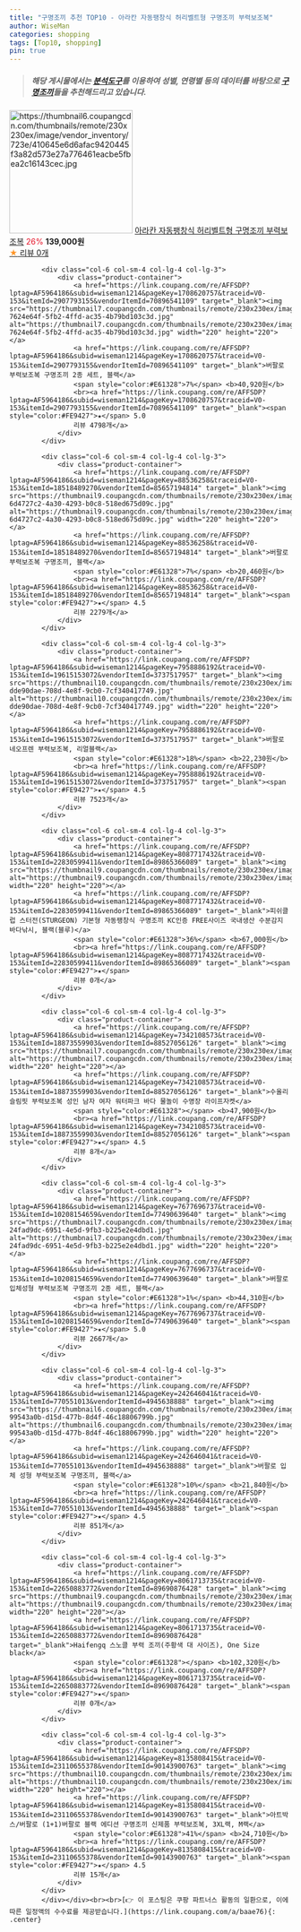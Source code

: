 ```yaml
---
title: "구명조끼 추천 TOP10 - 아라칸 자동팽창식 허리벨트형 구명조끼 부력보조복"
author: WiseMan
categories: shopping
tags: [Top10, shopping]
pin: true
---
```


> ##### 해당 게시물에서는 [**분석도구**](https://itemscout.io/)를 이용하여 **성별**, **연령별** 등의 데이터를 바탕으로 [**구명조끼**](https://link.coupang.com/a/baae76)들을 추천해드리고 있습니다.
<div class="container"><div class="row">
            <div class="col-6 col-sm-4 col-lg-4 col-lg-3">
                <div class="product-container">
                    <a href="https://link.coupang.com/re/AFFSDP?lptag=AF5964186&subid=wiseman1214&pageKey=8220590542&traceid=V0-153&itemId=23626331883&vendorItemId=90651852743" target="_blank"><img src="https://thumbnail6.coupangcdn.com/thumbnails/remote/230x230ex/image/vendor_inventory/723e/410645e6d6afac9420445f3a82d573e27a776461eacbe5fbea2c16143cec.jpg" alt="https://thumbnail6.coupangcdn.com/thumbnails/remote/230x230ex/image/vendor_inventory/723e/410645e6d6afac9420445f3a82d573e27a776461eacbe5fbea2c16143cec.jpg" width="220" height="220"></a>
                    <a href="https://link.coupang.com/re/AFFSDP?lptag=AF5964186&subid=wiseman1214&pageKey=8220590542&traceid=V0-153&itemId=23626331883&vendorItemId=90651852743" target="_blank">아라칸 자동팽창식 허리벨트형 구명조끼 부력보조복</a>
                    <span style="color:#E61328">26%</span> <b>139,000원</b>
                    <br><a href="https://link.coupang.com/re/AFFSDP?lptag=AF5964186&subid=wiseman1214&pageKey=8220590542&traceid=V0-153&itemId=23626331883&vendorItemId=90651852743" target="_blank"><span style="color:#FE9427">★</span> 
                    리뷰 0개</a>
                </div>
            </div>
            
            <div class="col-6 col-sm-4 col-lg-4 col-lg-3">
                <div class="product-container">
                    <a href="https://link.coupang.com/re/AFFSDP?lptag=AF5964186&subid=wiseman1214&pageKey=1708620757&traceid=V0-153&itemId=2907793155&vendorItemId=70896541109" target="_blank"><img src="https://thumbnail7.coupangcdn.com/thumbnails/remote/230x230ex/image/retail/images/4359828822880513-7624e64f-5fb2-4ffd-ac35-4b79bd103c3d.jpg" alt="https://thumbnail7.coupangcdn.com/thumbnails/remote/230x230ex/image/retail/images/4359828822880513-7624e64f-5fb2-4ffd-ac35-4b79bd103c3d.jpg" width="220" height="220"></a>
                    <a href="https://link.coupang.com/re/AFFSDP?lptag=AF5964186&subid=wiseman1214&pageKey=1708620757&traceid=V0-153&itemId=2907793155&vendorItemId=70896541109" target="_blank">버팔로 부력보조복 구명조끼 2종 세트, 블랙</a>
                    <span style="color:#E61328">7%</span> <b>40,920원</b>
                    <br><a href="https://link.coupang.com/re/AFFSDP?lptag=AF5964186&subid=wiseman1214&pageKey=1708620757&traceid=V0-153&itemId=2907793155&vendorItemId=70896541109" target="_blank"><span style="color:#FE9427">★</span> 5.0
                    리뷰 4798개</a>
                </div>
            </div>
            
            <div class="col-6 col-sm-4 col-lg-4 col-lg-3">
                <div class="product-container">
                    <a href="https://link.coupang.com/re/AFFSDP?lptag=AF5964186&subid=wiseman1214&pageKey=88536258&traceid=V0-153&itemId=18518489270&vendorItemId=85657194814" target="_blank"><img src="https://thumbnail9.coupangcdn.com/thumbnails/remote/230x230ex/image/retail/images/80620232738206-6d4727c2-4a30-4293-b0c8-518ed675d09c.jpg" alt="https://thumbnail9.coupangcdn.com/thumbnails/remote/230x230ex/image/retail/images/80620232738206-6d4727c2-4a30-4293-b0c8-518ed675d09c.jpg" width="220" height="220"></a>
                    <a href="https://link.coupang.com/re/AFFSDP?lptag=AF5964186&subid=wiseman1214&pageKey=88536258&traceid=V0-153&itemId=18518489270&vendorItemId=85657194814" target="_blank">버팔로 부력보조복 구명조끼, 블랙</a>
                    <span style="color:#E61328">7%</span> <b>20,460원</b>
                    <br><a href="https://link.coupang.com/re/AFFSDP?lptag=AF5964186&subid=wiseman1214&pageKey=88536258&traceid=V0-153&itemId=18518489270&vendorItemId=85657194814" target="_blank"><span style="color:#FE9427">★</span> 4.5
                    리뷰 2279개</a>
                </div>
            </div>
            
            <div class="col-6 col-sm-4 col-lg-4 col-lg-3">
                <div class="product-container">
                    <a href="https://link.coupang.com/re/AFFSDP?lptag=AF5964186&subid=wiseman1214&pageKey=7958886192&traceid=V0-153&itemId=19615153072&vendorItemId=3737517957" target="_blank"><img src="https://thumbnail10.coupangcdn.com/thumbnails/remote/230x230ex/image/retail/images/92476406905740-dde90dae-708d-4e8f-9cb0-7cf340417749.jpg" alt="https://thumbnail10.coupangcdn.com/thumbnails/remote/230x230ex/image/retail/images/92476406905740-dde90dae-708d-4e8f-9cb0-7cf340417749.jpg" width="220" height="220"></a>
                    <a href="https://link.coupang.com/re/AFFSDP?lptag=AF5964186&subid=wiseman1214&pageKey=7958886192&traceid=V0-153&itemId=19615153072&vendorItemId=3737517957" target="_blank">버팔로 네오프렌 부력보조복, 리얼블랙</a>
                    <span style="color:#E61328">18%</span> <b>22,230원</b>
                    <br><a href="https://link.coupang.com/re/AFFSDP?lptag=AF5964186&subid=wiseman1214&pageKey=7958886192&traceid=V0-153&itemId=19615153072&vendorItemId=3737517957" target="_blank"><span style="color:#FE9427">★</span> 4.5
                    리뷰 7523개</a>
                </div>
            </div>
            
            <div class="col-6 col-sm-4 col-lg-4 col-lg-3">
                <div class="product-container">
                    <a href="https://link.coupang.com/re/AFFSDP?lptag=AF5964186&subid=wiseman1214&pageKey=8087717432&traceid=V0-153&itemId=22830599411&vendorItemId=89865366089" target="_blank"><img src="https://thumbnail9.coupangcdn.com/thumbnails/remote/230x230ex/image/vendor_inventory/307c/ce5cea8e55dcff80c578506704af7433a7944e87d16ec1277829fa4834d2.jpg" alt="https://thumbnail9.coupangcdn.com/thumbnails/remote/230x230ex/image/vendor_inventory/307c/ce5cea8e55dcff80c578506704af7433a7944e87d16ec1277829fa4834d2.jpg" width="220" height="220"></a>
                    <a href="https://link.coupang.com/re/AFFSDP?lptag=AF5964186&subid=wiseman1214&pageKey=8087717432&traceid=V0-153&itemId=22830599411&vendorItemId=89865366089" target="_blank">피쉬클럽 스터전(STURGEON) 기본형 자동팽창식 구명조끼 KC인증 FREE사이즈 국내생산 수분감지 바다낚시, 블랙(블루)</a>
                    <span style="color:#E61328">36%</span> <b>67,000원</b>
                    <br><a href="https://link.coupang.com/re/AFFSDP?lptag=AF5964186&subid=wiseman1214&pageKey=8087717432&traceid=V0-153&itemId=22830599411&vendorItemId=89865366089" target="_blank"><span style="color:#FE9427">★</span> 
                    리뷰 0개</a>
                </div>
            </div>
            
            <div class="col-6 col-sm-4 col-lg-4 col-lg-3">
                <div class="product-container">
                    <a href="https://link.coupang.com/re/AFFSDP?lptag=AF5964186&subid=wiseman1214&pageKey=7342108573&traceid=V0-153&itemId=18873559903&vendorItemId=88527056126" target="_blank"><img src="https://thumbnail7.coupangcdn.com/thumbnails/remote/230x230ex/image/vendor_inventory/e0f0/85ad23cfd1c55c32296ec1428dc63b360729279edfd619719d79cf4ea6b9.JPG" alt="https://thumbnail7.coupangcdn.com/thumbnails/remote/230x230ex/image/vendor_inventory/e0f0/85ad23cfd1c55c32296ec1428dc63b360729279edfd619719d79cf4ea6b9.JPG" width="220" height="220"></a>
                    <a href="https://link.coupang.com/re/AFFSDP?lptag=AF5964186&subid=wiseman1214&pageKey=7342108573&traceid=V0-153&itemId=18873559903&vendorItemId=88527056126" target="_blank">수올리 슬림핏 부력보조복 성인 남자 여자 워터파크 바다 물놀이 수영장 라이프자켓</a>
                    <span style="color:#E61328"></span> <b>47,900원</b>
                    <br><a href="https://link.coupang.com/re/AFFSDP?lptag=AF5964186&subid=wiseman1214&pageKey=7342108573&traceid=V0-153&itemId=18873559903&vendorItemId=88527056126" target="_blank"><span style="color:#FE9427">★</span> 4.5
                    리뷰 8개</a>
                </div>
            </div>
            
            <div class="col-6 col-sm-4 col-lg-4 col-lg-3">
                <div class="product-container">
                    <a href="https://link.coupang.com/re/AFFSDP?lptag=AF5964186&subid=wiseman1214&pageKey=7677696737&traceid=V0-153&itemId=10208154659&vendorItemId=77490639640" target="_blank"><img src="https://thumbnail7.coupangcdn.com/thumbnails/remote/230x230ex/image/retail/images/4336050058834276-24fad9dc-6951-4e5d-9fb3-b225e2e4dbd1.jpg" alt="https://thumbnail7.coupangcdn.com/thumbnails/remote/230x230ex/image/retail/images/4336050058834276-24fad9dc-6951-4e5d-9fb3-b225e2e4dbd1.jpg" width="220" height="220"></a>
                    <a href="https://link.coupang.com/re/AFFSDP?lptag=AF5964186&subid=wiseman1214&pageKey=7677696737&traceid=V0-153&itemId=10208154659&vendorItemId=77490639640" target="_blank">버팔로 입체성형 부력보조복 구명조끼 2종 세트, 블랙</a>
                    <span style="color:#E61328">1%</span> <b>44,310원</b>
                    <br><a href="https://link.coupang.com/re/AFFSDP?lptag=AF5964186&subid=wiseman1214&pageKey=7677696737&traceid=V0-153&itemId=10208154659&vendorItemId=77490639640" target="_blank"><span style="color:#FE9427">★</span> 5.0
                    리뷰 2667개</a>
                </div>
            </div>
            
            <div class="col-6 col-sm-4 col-lg-4 col-lg-3">
                <div class="product-container">
                    <a href="https://link.coupang.com/re/AFFSDP?lptag=AF5964186&subid=wiseman1214&pageKey=242646041&traceid=V0-153&itemId=770551013&vendorItemId=4945638888" target="_blank"><img src="https://thumbnail6.coupangcdn.com/thumbnails/remote/230x230ex/image/retail/images/91517623364143-99543a0b-d15d-477b-8d4f-46c18806799b.jpg" alt="https://thumbnail6.coupangcdn.com/thumbnails/remote/230x230ex/image/retail/images/91517623364143-99543a0b-d15d-477b-8d4f-46c18806799b.jpg" width="220" height="220"></a>
                    <a href="https://link.coupang.com/re/AFFSDP?lptag=AF5964186&subid=wiseman1214&pageKey=242646041&traceid=V0-153&itemId=770551013&vendorItemId=4945638888" target="_blank">버팔로 입체 성형 부력보조복 구명조끼, 블랙</a>
                    <span style="color:#E61328">10%</span> <b>21,840원</b>
                    <br><a href="https://link.coupang.com/re/AFFSDP?lptag=AF5964186&subid=wiseman1214&pageKey=242646041&traceid=V0-153&itemId=770551013&vendorItemId=4945638888" target="_blank"><span style="color:#FE9427">★</span> 4.5
                    리뷰 851개</a>
                </div>
            </div>
            
            <div class="col-6 col-sm-4 col-lg-4 col-lg-3">
                <div class="product-container">
                    <a href="https://link.coupang.com/re/AFFSDP?lptag=AF5964186&subid=wiseman1214&pageKey=8061713735&traceid=V0-153&itemId=22650883772&vendorItemId=89690876428" target="_blank"><img src="https://thumbnail9.coupangcdn.com/thumbnails/remote/230x230ex/image/vendor_inventory/ef8e/a18dc2f735b1a5c0420d2116d8a1b915bc15c33e4de1c0d90d22d18264bb.jpg" alt="https://thumbnail9.coupangcdn.com/thumbnails/remote/230x230ex/image/vendor_inventory/ef8e/a18dc2f735b1a5c0420d2116d8a1b915bc15c33e4de1c0d90d22d18264bb.jpg" width="220" height="220"></a>
                    <a href="https://link.coupang.com/re/AFFSDP?lptag=AF5964186&subid=wiseman1214&pageKey=8061713735&traceid=V0-153&itemId=22650883772&vendorItemId=89690876428" target="_blank">Haifengq 스노클 부력 조끼(주황색 대 사이즈), One Size black</a>
                    <span style="color:#E61328"></span> <b>102,320원</b>
                    <br><a href="https://link.coupang.com/re/AFFSDP?lptag=AF5964186&subid=wiseman1214&pageKey=8061713735&traceid=V0-153&itemId=22650883772&vendorItemId=89690876428" target="_blank"><span style="color:#FE9427">★</span> 
                    리뷰 0개</a>
                </div>
            </div>
            
            <div class="col-6 col-sm-4 col-lg-4 col-lg-3">
                <div class="product-container">
                    <a href="https://link.coupang.com/re/AFFSDP?lptag=AF5964186&subid=wiseman1214&pageKey=8135808415&traceid=V0-153&itemId=23110655378&vendorItemId=90143900763" target="_blank"><img src="https://thumbnail10.coupangcdn.com/thumbnails/remote/230x230ex/image/vendor_inventory/a8e5/9e91e1cc43e24c6d9fb940ff8eba167722f26642f61915411ad971d068eb.jpg" alt="https://thumbnail10.coupangcdn.com/thumbnails/remote/230x230ex/image/vendor_inventory/a8e5/9e91e1cc43e24c6d9fb940ff8eba167722f26642f61915411ad971d068eb.jpg" width="220" height="220"></a>
                    <a href="https://link.coupang.com/re/AFFSDP?lptag=AF5964186&subid=wiseman1214&pageKey=8135808415&traceid=V0-153&itemId=23110655378&vendorItemId=90143900763" target="_blank">아트박스/버팔로 (1+1)버팔로 블랙 에디션 구명조끼 신제품 부력보조복, 3XL랙, M랙</a>
                    <span style="color:#E61328">41%</span> <b>24,710원</b>
                    <br><a href="https://link.coupang.com/re/AFFSDP?lptag=AF5964186&subid=wiseman1214&pageKey=8135808415&traceid=V0-153&itemId=23110655378&vendorItemId=90143900763" target="_blank"><span style="color:#FE9427">★</span> 4.5
                    리뷰 15개</a>
                </div>
            </div>
            </div></div><br><br>[👉 이 포스팅은 쿠팡 파트너스 활동의 일환으로, 이에 따른 일정액의 수수료를 제공받습니다.](https://link.coupang.com/a/baae76){: .center}